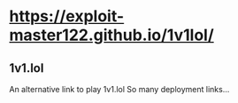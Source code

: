 # https://exploit-master122.github.io/1v1lol/
## 1v1.lol
An alternative link to play 1v1.lol
So many deployment links...
